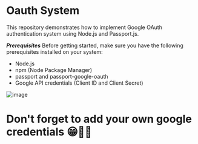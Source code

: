 # Oauth System
This repository demonstrates how to implement Google OAuth authentication system using Node.js and Passport.js.

***Prerequisites***
Before getting started, make sure you have the following prerequisites installed on your system:
- Node.js
- npm (Node Package Manager)
- passport and passport-google-oauth
- Google API credentials (Client ID and Client Secret)
  

![image](https://github.com/Vinayak-Sannaik/Oauth/assets/112576218/170a69b9-8c14-483d-b6a6-23295ee06c1a)


# Don't forget to add your own google credentials 😁🤦‍♂️

